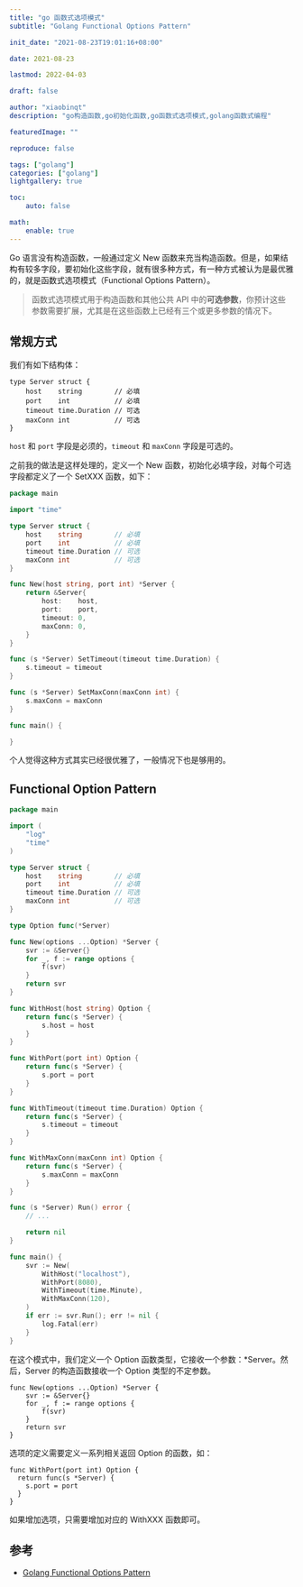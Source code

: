 ```yaml
---
title: "go 函数式选项模式"
subtitle: "Golang Functional Options Pattern"

init_date: "2021-08-23T19:01:16+08:00"

date: 2021-08-23

lastmod: 2022-04-03

draft: false

author: "xiaobinqt"
description: "go构造函数,go初始化函数,go函数式选项模式,golang函数式编程"

featuredImage: ""

reproduce: false

tags: ["golang"]
categories: ["golang"]
lightgallery: true

toc:
    auto: false

math:
    enable: true
---
```


Go 语言没有构造函数，一般通过定义 New 函数来充当构造函数。但是，如果结构有较多字段，要初始化这些字段，就有很多种方式，有一种方式被认为是最优雅的，就是函数式选项模式（Functional Options Pattern）。

> 函数式选项模式用于构造函数和其他公共 API 中的**可选参数**，你预计这些参数需要扩展，尤其是在这些函数上已经有三个或更多参数的情况下。

## 常规方式

我们有如下结构体：

```code
type Server struct {
	host    string        // 必填
	port    int           // 必填
	timeout time.Duration // 可选
	maxConn int           // 可选
}
```

`host` 和 `port` 字段是必须的，`timeout` 和 `maxConn` 字段是可选的。

之前我的做法是这样处理的，定义一个 New 函数，初始化必填字段，对每个可选字段都定义了一个 SetXXX 函数，如下：

```go
package main

import "time"

type Server struct {
	host    string        // 必填
	port    int           // 必填
	timeout time.Duration // 可选
	maxConn int           // 可选
}

func New(host string, port int) *Server {
	return &Server{
		host:    host,
		port:    port,
		timeout: 0,
		maxConn: 0,
	}
}

func (s *Server) SetTimeout(timeout time.Duration) {
	s.timeout = timeout
}

func (s *Server) SetMaxConn(maxConn int) {
	s.maxConn = maxConn
}

func main() {

}

```

个人觉得这种方式其实已经很优雅了，一般情况下也是够用的。

## Functional Option Pattern

```go
package main

import (
	"log"
	"time"
)

type Server struct {
	host    string        // 必填
	port    int           // 必填
	timeout time.Duration // 可选
	maxConn int           // 可选
}

type Option func(*Server)

func New(options ...Option) *Server {
	svr := &Server{}
	for _, f := range options {
		f(svr)
	}
	return svr
}

func WithHost(host string) Option {
	return func(s *Server) {
		s.host = host
	}
}

func WithPort(port int) Option {
	return func(s *Server) {
		s.port = port
	}
}

func WithTimeout(timeout time.Duration) Option {
	return func(s *Server) {
		s.timeout = timeout
	}
}

func WithMaxConn(maxConn int) Option {
	return func(s *Server) {
		s.maxConn = maxConn
	}
}

func (s *Server) Run() error {
	// ...

	return nil
}

func main() {
	svr := New(
		WithHost("localhost"),
		WithPort(8080),
		WithTimeout(time.Minute),
		WithMaxConn(120),
	)
	if err := svr.Run(); err != nil {
		log.Fatal(err)
	}
}

```

在这个模式中，我们定义一个 Option 函数类型，它接收一个参数：*Server。然后，Server 的构造函数接收一个 Option 类型的不定参数。

```code
func New(options ...Option) *Server {
	svr := &Server{}
	for _, f := range options {
		f(svr)
	}
	return svr
}
```

选项的定义需要定义一系列相关返回 Option 的函数，如：

```code
func WithPort(port int) Option {
  return func(s *Server) {
    s.port = port
  }
}
```

如果增加选项，只需要增加对应的 WithXXX 函数即可。


## 参考

+ [Golang Functional Options Pattern](https://golang.cafe/blog/golang-functional-options-pattern.html)